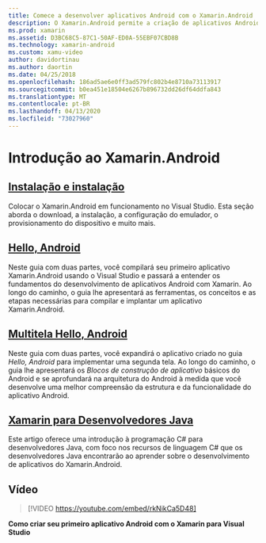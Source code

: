```yaml
---
title: Comece a desenvolver aplicativos Android com o Xamarin.Android
description: O Xamarin.Android permite a criação de aplicativos Android nativos usando os mesmos controles de interface do usuário disponíveis em Java, mas com a flexibilidade e a elegância de uma linguagem moderna (C#), a potência da BCL (Biblioteca de Classes Base) do .NET e um IDE de primeira classe (Visual Studio) ao seu alcance. Esta série apresenta as noções básicas do desenvolvimento do Xamarin.Android. Ela leva você da instalação e configuração à criação de seu primeiro aplicativo.
ms.prod: xamarin
ms.assetid: D3BC68C5-87C1-50AF-ED0A-55EBF07CBD8B
ms.technology: xamarin-android
ms.custom: xamu-video
author: davidortinau
ms.author: daortin
ms.date: 04/25/2018
ms.openlocfilehash: 186ad5ae6e0ff3ad579fc802b4e8710a73113917
ms.sourcegitcommit: b0ea451e18504e6267b896732dd26df64ddfa843
ms.translationtype: MT
ms.contentlocale: pt-BR
ms.lasthandoff: 04/13/2020
ms.locfileid: "73027960"
---
```

# <a name="get-started-with-xamarinandroid"></a>Introdução ao Xamarin.Android

## <a name="setup-and-installation"></a>[Instalação e instalação](~/android/get-started/installation/index.md)

Colocar o Xamarin.Android em funcionamento no Visual Studio. Esta seção aborda o download, a instalação, a configuração do emulador, o provisionamento do dispositivo e muito mais.

## <a name="hello-android"></a>[Hello, Android](~/android/get-started/hello-android/index.md)

Neste guia com duas partes, você compilará seu primeiro aplicativo Xamarin.Android usando o Visual Studio e passará a entender os fundamentos do desenvolvimento de aplicativos Android com Xamarin.
Ao longo do caminho, o guia lhe apresentará as ferramentas, os conceitos e as etapas necessárias para compilar e implantar um aplicativo Xamarin.Android.

## <a name="hello-android-multiscreen"></a>[Multitela Hello, Android](~/android/get-started/hello-android-multiscreen/index.md)

Neste guia com duas partes, você expandirá o aplicativo criado no guia _Hello, Android_ para implementar uma segunda tela. Ao longo do caminho, o guia lhe apresentará os *Blocos de construção de aplicativo* básicos do Android e se aprofundará na arquitetura do Android à medida que você desenvolve uma melhor compreensão da estrutura e da funcionalidade do aplicativo Android.

## <a name="xamarin-for-java-developers"></a>[Xamarin para Desenvolvedores Java](~/android/get-started/java-developers.md)

Este artigo oferece uma introdução à programação C# para desenvolvedores Java, com foco nos recursos de linguagem C# que os desenvolvedores Java encontrarão ao aprender sobre o desenvolvimento de aplicativos do Xamarin.Android.

## <a name="video"></a>Vídeo

> [!VIDEO https://youtube.com/embed/rkNikCa5D48]

**Como criar seu primeiro aplicativo Android com o Xamarin para Visual Studio**

